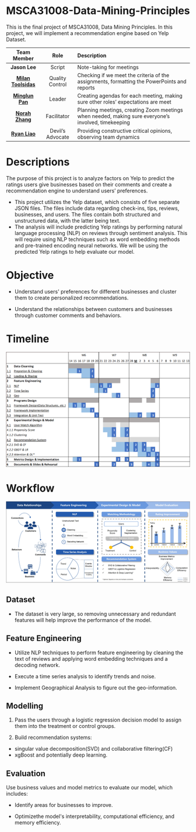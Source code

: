 # MSCA31008-Data-Mining-Principles

This is the final project of MSCA31008, Data Mining Principles. In this project, we will implement a recommendation engine based on Yelp Dataset.

|Team Member|Role|Description|
|:---:|:-:|:-|
|**Jason Lee**|Script|Note-taking for meetings
|[**Milan Toolsidas**](https://github.com/mtoolsidas)|Quality Control|Checking if we meet the criteria of the assignments, formatting the PowerPoints and reports|
|[**Minglun Pan**](https://github.com/MinglunPan)|Leader|Creating agendas for each meeting, making sure other roles’ expectations are meet|
|[**Norah Zhang**](https://github.com/norahz3)|Facilitator|Planning meetings, creating Zoom meetings when needed, making sure everyone’s involved, timekeeping|
|[**Ryan Liao**](https://github.com/Ryan47Liao)|Devil’s Advocate|Providing constructive critical opinions, observing team dynamics|


# Descriptions

The purpose of this project is to analyze factors on Yelp to predict the ratings users give businesses based on their comments and create a recommendation engine to understand users’ preferences. 

 - This project utilizes the Yelp dataset, which consists of five separate JSON files. The files include data regarding check-ins, tips, reviews, businesses, and users. The files contain both structured and unstructured data, with the latter being text.
 - The analysis will include predicting Yelp ratings by performing natural language processing (NLP) on reviews through sentiment analysis. This will require using NLP techniques such as word embedding methods and pre-trained encoding neural networks. We will be using the predicted Yelp ratings to help evaluate our model. 

# Objective

 - Understand users' preferences for different businesses and cluster them to create personalized recommendations. 

 - Understand the relationships between customers and businesses through customer comments and behaviors. 

# Timeline

<img src="Documents/images/initial_timetable.png">


# Workflow

<img src="Documents/images/workflow.png">

## Dataset
 - The dataset is very large, so removing unnecessary and redundant features will help improve the performance of the model. 

## Feature Engineering

 - Utilize NLP techniques to perform feature engineering by cleaning the text of reviews and applying word embedding techniques and a decoding network.

- Execute a time series analysis to identify trends and noise. 

- Implement Geographical Analysis to figure out the geo-information.

## Modelling

1. Pass the users through a logistic regression decision model to assign them into the treatment or control groups. 

2. Build recommendation systems:
 + singular value decomposition(SVD) and collaborative filtering(CF)
 + xgBoost and potentially deep learning. 

## Evaluation

Use business values and model metrics to evaluate our model, which includes:

- Identify areas for businesses to improve.

- Optimizethe model's interpretability, computational efficiency, and memory efficiency.
